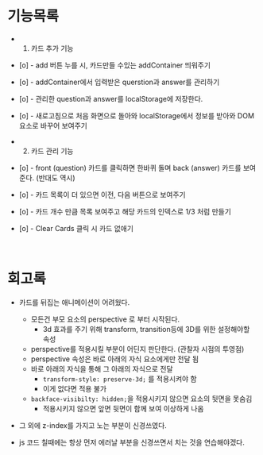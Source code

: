 # 기능목록

- 1. 카드 추가 기능
- [o] - add 버튼 누를 시, 카드만들 수있는 addContainer 띄워주기
- [o] - addContainer에서 입력받은 querstion과 answer를 관리하기
- [o] - 관리한 question과 answer를 localStorage에 저장한다.
- [o] - 새로고침으로 처음 화면으로 돌아와 localStorage에서 정보를 받아와 DOM요소로 바꾸어 보여주기

- 2. 카드 관리 기능
- [o] - front (question) 카드를 클릭하면 한바퀴 돌며 back (answer) 카드를 보여준다. (반대도 역시)
- [o] - 카드 목록이 더 있으면 이전, 다음 버튼으로 보여주기
- [o] - 카드 개수 만큼 목록 보여주고 해당 카드의 인덱스로 1/3 처럼 만들기
- [o] - Clear Cards 클릭 시 카드 없애기

<br>

# 회고록

- 카드를 뒤집는 애니메이션이 어려웠다.

  - 모든건 부모 요소의 perspective 로 부터 시작된다.
    - 3d 효과를 주기 위해 transform, transition등에 3D를 위한 설정해야할 속성
  - perspective를 적용시킬 부분이 어딘지 판단한다. (관찰자 시점의 투영점)
  - perspective 속성은 바로 아래의 자식 요소에게만 전달 됨
  - 바로 아래의 자식을 통해 그 아래의 자식으로 전달
    - `transform-style: preserve-3d;` 를 적용시켜야 함
    - 이게 없다면 적용 불가
  - `backface-visibilty: hidden;`을 적용시키지 않으면 요소의 뒷면을 못숨김
    - 적용시키지 않으면 앞면 뒷면이 함께 보여 이상하게 나옴

- 그 외에 z-index를 가지고 노는 부분이 신경쓰였다.
- js 코드 칠때에는 항상 먼저 에러날 부분을 신경쓰면서 치는 것을 연습해야겠다.
